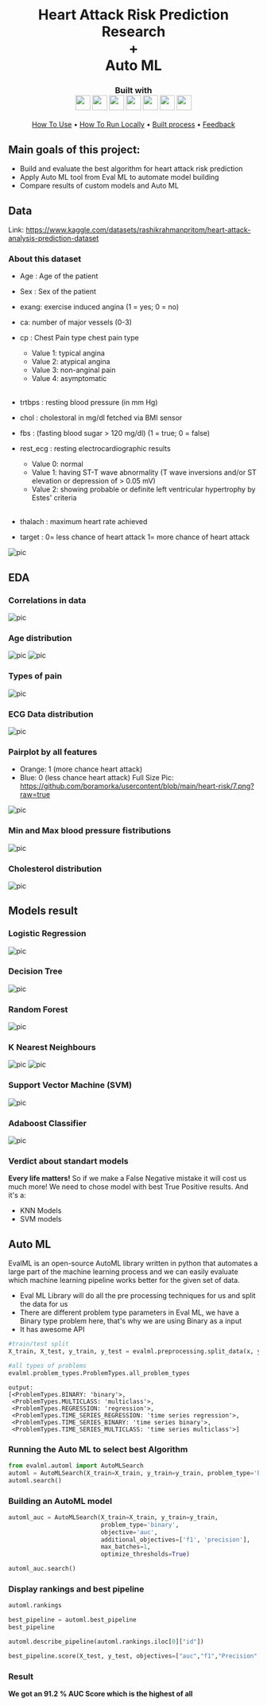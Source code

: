 <h1 align="center">
  <br>
Heart Attack Risk Prediction Research <br> + <br> Auto ML <br>

</h1>


<h3 align="center">
  Built with
  <br>
    <img src="https://img.shields.io/badge/python-3670A0?style=for-the-badge&logo=python&logoColor=ffdd54" height="30">
    <img src="https://github.com/boramorka/usercontent/blob/main/heart-risk/EvalML.png?raw=true" height="30">
    <img src="https://raw.githubusercontent.com/boramorka/usercontent/aad4d15178483720bcc0562617c86a7c84a7d257/shields.io/matplotlib.svg" height="30">
    <img src="https://raw.githubusercontent.com/boramorka/usercontent/aad4d15178483720bcc0562617c86a7c84a7d257/shields.io/numpy.svg" height="30">
    <img src="https://raw.githubusercontent.com/boramorka/usercontent/aad4d15178483720bcc0562617c86a7c84a7d257/shields.io/pandas.svg" height="30">
    <img src="https://raw.githubusercontent.com/boramorka/usercontent/aad4d15178483720bcc0562617c86a7c84a7d257/shields.io/scikit-learn.svg" height="30">
    <img src="https://img.shields.io/badge/github-%23121011.svg?style=for-the-badge&logo=github&logoColor=green" height="30">
</h3>

<p align="center">
  <a href="#how-to-use">How To Use</a> •
  <a href="#how-to-run-locally">How To Run Locally</a> •
  <a href="#built-process">Built process</a> •
  <a href="#feedback">Feedback</a>
</p>

## Main goals of this project:
* Build and evaluate the best algorithm for heart attack risk prediction
* Apply Auto ML tool from Eval ML to automate model building
* Compare results of custom models and Auto ML

## Data
Link: https://www.kaggle.com/datasets/rashikrahmanpritom/heart-attack-analysis-prediction-dataset

### About this dataset
- Age : Age of the patient
  
- Sex : Sex of the patient
- exang: exercise induced angina (1 = yes; 0 = no)
- ca: number of major vessels (0-3)
- cp : Chest Pain type chest pain type
  - Value 1: typical angina
  - Value 2: atypical angina
  - Value 3: non-anginal pain
  - Value 4: asymptomatic
<br><br>
- trtbps : resting blood pressure (in mm Hg)
- chol : cholestoral in mg/dl fetched via BMI sensor
- fbs : (fasting blood sugar > 120 mg/dl) (1 = true; 0 = false)
- rest_ecg : resting electrocardiographic results
  - Value 0: normal
  - Value 1: having ST-T wave abnormality (T wave inversions and/or ST elevation or depression of > 0.05 mV)
  - Value 2: showing probable or definite left ventricular hypertrophy by Estes' criteria
<br><br>
- thalach : maximum heart rate achieved
- target : 0= less chance of heart attack 1= more chance of heart attack

![pic](https://github.com/boramorka/usercontent/blob/main/heart-risk/Screenshot_1.png?raw=true)

## EDA

### Correlations in data
![pic](https://github.com/boramorka/usercontent/blob/main/heart-risk/output2.png?raw=true)
### Age distribution
![pic](https://github.com/boramorka/usercontent/blob/main/heart-risk/3.png?raw=true)
![pic](https://github.com/boramorka/usercontent/blob/main/heart-risk/4.png?raw=true)
### Types of pain
![pic](https://github.com/boramorka/usercontent/blob/main/heart-risk/5.png?raw=true)
### ECG Data distribution
![pic](https://github.com/boramorka/usercontent/blob/main/heart-risk/6.png?raw=true)
### Pairplot by all features
- Orange: 1 (more chance heart attack)
- Blue: 0 (less chance heart attack)
Full Size Pic: https://github.com/boramorka/usercontent/blob/main/heart-risk/7.png?raw=true

![pic](https://github.com/boramorka/usercontent/blob/main/heart-risk/7.png?raw=true)
### Min and Max blood pressure fistributions
![pic](https://github.com/boramorka/usercontent/blob/main/heart-risk/8.png?raw=true)
### Cholesterol distribution
![pic](https://github.com/boramorka/usercontent/blob/main/heart-risk/9.png?raw=true)
## Models result

### Logistic Regression
![pic](https://github.com/boramorka/usercontent/blob/main/heart-risk/10.png?raw=true)
### Decision Tree
![pic](https://github.com/boramorka/usercontent/blob/main/heart-risk/11.png?raw=true)
### Random Forest
![pic](https://github.com/boramorka/usercontent/blob/main/heart-risk/12.png?raw=true)
### K Nearest Neighbours
![pic](https://github.com/boramorka/usercontent/blob/main/heart-risk/13.png?raw=true)
![pic](https://github.com/boramorka/usercontent/blob/main/heart-risk/14.png?raw=true)
### Support Vector Machine (SVM)
![pic](https://github.com/boramorka/usercontent/blob/main/heart-risk/15.png?raw=true)
### Adaboost  Classifier
![pic](https://github.com/boramorka/usercontent/blob/main/heart-risk/16.png?raw=true)
### Verdict about standart models
**Every life matters!** So if we make a False Negative mistake it will cost us much more! We need to chose model with best True Positive results. And it's a:
- KNN Models
- SVM models

## Auto ML

EvalML is an open-source AutoML library written in python that automates a large part of the machine learning process and we can easily evaluate which machine learning pipeline works better for the given set of data.

- Eval ML Library will do all the pre processing techniques for us and split the data for us
- There are different problem type parameters in Eval ML, we have a Binary type problem here, that's why we are using Binary as a input
- It has awesome API

```python
#train/test split
X_train, X_test, y_train, y_test = evalml.preprocessing.split_data(x, y, problem_type='binary')

#all types of problems
evalml.problem_types.ProblemTypes.all_problem_types

```

```
output:
[<ProblemTypes.BINARY: 'binary'>,
 <ProblemTypes.MULTICLASS: 'multiclass'>,
 <ProblemTypes.REGRESSION: 'regression'>,
 <ProblemTypes.TIME_SERIES_REGRESSION: 'time series regression'>,
 <ProblemTypes.TIME_SERIES_BINARY: 'time series binary'>,
 <ProblemTypes.TIME_SERIES_MULTICLASS: 'time series multiclass'>]
```

### Running the Auto ML to select best Algorithm

```python
from evalml.automl import AutoMLSearch
automl = AutoMLSearch(X_train=X_train, y_train=y_train, problem_type='binary')
automl.search()
```

### Building an AutoML model
```python
automl_auc = AutoMLSearch(X_train=X_train, y_train=y_train,
                          problem_type='binary',
                          objective='auc',
                          additional_objectives=['f1', 'precision'],
                          max_batches=1,
                          optimize_thresholds=True)

automl_auc.search()
```

### Display rankings and best pipeline
```python
automl.rankings

best_pipeline = automl.best_pipeline
best_pipeline

automl.describe_pipeline(automl.rankings.iloc[0]["id"])

best_pipeline.score(X_test, y_test, objectives=["auc","f1","Precision","Recall"])
```

### Result
**We got an 91.2 % AUC Score which is the highest of all**
